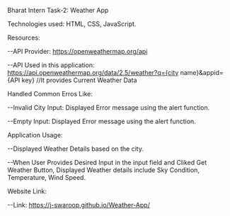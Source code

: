 Bharat Intern Task-2: Weather App 

Technologies used: HTML, CSS, JavaScript.

Resources:

  --API Provider: https://openweathermap.org/api

  --API Used in this application: https://api.openweathermap.org/data/2.5/weather?q={city name}&appid={API key}  //It provides Current Weather Data

Handled Common Erros Like:

  --Invalid City Input: Displayed Error message using the alert function. 

  --Empty Input: Displayed Error message using the alert function.


Application Usage:

  --Displayed Weather Details based on the city.
  
  --When User Provides Desired Input in the input field and Cliked Get Weather Button, Displayed Weather details include Sky Condition, Temperature, Wind Speed.

Website Link:

  --Link: https://j-swaroop.github.io/Weather-App/
  
  
